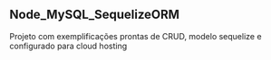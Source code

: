 ﻿## Node_MySQL_SequelizeORM

Projeto com exemplificações prontas de CRUD, modelo sequelize e configurado para cloud hosting
